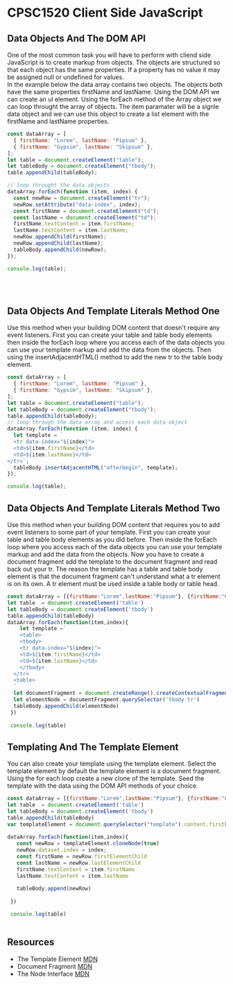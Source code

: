 # CPSC1520 Client Side JavaScript

## Data Objects And The DOM API

One of the most common task you will have to perform with cliend side JavaScript is to create markup from objects. The objects are structured so that each object has the same properties. If a property has no value it may be assigned null or undefined for values.  
In the example below the data array contains two objects. The objects both have the same properties firstName and lastName. Using the DOM API we can create an ul element. Using the forEach method of the Array object we can loop throught the array of objects. The item paramater will be a signle data object and we can use this object to create a list element with the firstName and lastName properties.

```javascript
const dataArray = [
  { firstName: "Lorem", lastName: "Pipsum" },
  { firstName: "Gypsim", lastName: "Skipsum" },
];
let table = document.createElement("table");
let tableBody = document.createElement("tbody");
table.appendChild(tableBody);

// loop throught the data objects
dataArray.forEach(function (item, index) {
  const newRow = document.createElement("tr");
  newRow.setAttribute("data-index", index);
  const firstName = document.createElement("td");
  const lastName = document.createElement("td");
  firstName.textContent = item.firstName;
  lastName.textContent = item.lastName;
  newRow.appendChild(firstName);
  newRow.appendChild(lastName);
  tableBody.appendChild(newRow);
});

console.log(table);
```

<br/>
<br/>

## Data Objects And Template Literals Method One
Use this method when your building DOM content that doesn't require any event listeners. First you can create your table and table body elements then inside the forEach loop where you access each of the data objects you can use your template  markup and add the data from the objects. Then using the insertAdjacentHTML() method to add the new tr to the table body element. 

```javascript
const dataArray = [
  { firstName: "Lorem", lastName: "Pipsum" },
  { firstName: "Gypsim", lastName: "Skipsum" },
];
let table = document.createElement("table");
let tableBody = document.createElement("tbody");
table.appendChild(tableBody);
// loop through the data array and access each data object
dataArray.forEach(function (item, index) {
  let template = `
  <tr data-index="${index}">
  <td>${item.firstName}</td>
  <td>${item.lastName}</td>
</tr>`;
  tableBody.insertAdjacentHTML("afterbegin", template);
});

console.log(table);
```

## Data Objects And Template Literals Method Two
Use this method when your building DOM content that requires you to add event listeners to some part of your template. First you can create your table and table body elements as you did before. Then inside the forEach loop where you access each of the data objects you can use your template  markup and add the data from the objects. Now you have to create a document fragment add the template to the document fragment and read back out your tr. The reason the template has a table and table body element is that the document fragment can't understand what a tr element is on its own.  A tr element must be used inside a table body or table head. 

```javascript
const dataArray = [{firstName:"Lorem",lastName:"Pipsum"}, {firstName:"Gypsim", lastName:"Skipsum"}]
let table  = document.createElement('table')
let tableBody = document.createElement('tbody')
table.appendChild(tableBody)
dataArray.forEach(function(item,index){
    let template =`
    <table>
    <tbody>
    <tr data-index="${index}">
    <td>${item.firstName}</td>
    <td>${item.lastName}</td>
    </tbody>
  </tr>
  <table>
  `
  let documentFragment = document.createRange().createContextualFragment(template);
  let elementNode = documentFragment.querySelector('tbody tr')
  tableBody.appendChild(elementNode)
 })
 
 console.log(table)
```

## Templating And The Template Element
You can also create your template using the template element. Select the template element by default the template element is a document fragment. Using the for each loop create a new clone of the template. Seed the template with the data using the DOM API methods of your choice.

```javascript
const dataArray = [{firstName:"Lorem",lastName:"Pipsum"}, {firstName:"Gypsim", lastName:"Skipsum"}]
let table  = document.createElement('table')
let tableBody = document.createElement('tbody')
table.appendChild(tableBody)
var templateElement = document.querySelector("template").content.firstElementChild;
 
dataArray.forEach(function(item,index){
   const newRow = templateElement.cloneNode(true)
   newRow.dataset.index = index;
   const firstName = newRow.firstElementChild
   const lastName = newRow.lastElementChild
   firstName.textContent = item.firstName
   lastName.textContent = item.lastName
  
   tableBody.append(newRow)
  
 })

 console.log(table)
 
```

## Resources
- The Template Element [MDN](https://developer.mozilla.org/en-US/docs/Web/HTML/Element/template)
- Document Fragment [MDN](https://developer.mozilla.org/en-US/docs/Web/API/DocumentFragment)
- The Node Interface [MDN](https://developer.mozilla.org/en-US/docs/Web/API/Node)
